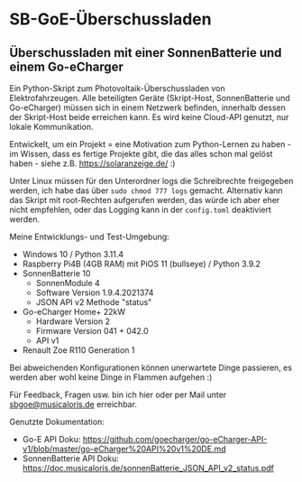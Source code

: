 # SB-GoE-Überschussladen
## Überschussladen mit einer SonnenBatterie und einem Go-eCharger

Ein Python-Skript zum Photovoltaik-Überschussladen von Elektrofahrzeugen. Alle beteiligten Geräte (Skript-Host, SonnenBatterie und Go-eCharger) müssen sich in einem Netzwerk befinden, innerhalb dessen der Skript-Host beide erreichen kann. Es wird keine Cloud-API genutzt, nur lokale Kommunikation.

Entwickelt, um ein Projekt = eine Motivation zum Python-Lernen zu haben - im Wissen, dass es fertige Projekte gibt, die das alles schon mal gelöst haben - siehe z.B. https://solaranzeige.de/ :)

Unter Linux müssen für den Unterordner logs die Schreibrechte freigegeben werden, ich habe das über `sudo chmod 777 logs` gemacht. Alternativ kann das Skript mit root-Rechten aufgerufen werden, das würde ich aber eher nicht empfehlen, oder das Logging kann in der `config.toml` deaktiviert werden.

Meine Entwicklungs- und Test-Umgebung:
- Windows 10 / Python 3.11.4
- Raspberry Pi4B (4GB RAM) mit PiOS 11 (bullseye) / Python 3.9.2
- SonnenBatterie 10
  - SonnenModule 4
  - Software Version 1.9.4.2021374
  - JSON API v2 Methode "status"
- Go-eCharger Home+ 22kW
  - Hardware Version 2
  - Firmware Version 041 + 042.0
  - API v1
- Renault Zoe R110 Generation 1

Bei abweichenden Konfigurationen können unerwartete Dinge passieren, es werden aber wohl keine Dinge in Flammen aufgehen :)

Für Feedback, Fragen usw. bin ich hier oder per Mail unter sbgoe@musicaloris.de erreichbar.

Genutzte Dokumentation:
- Go-E API Doku: https://github.com/goecharger/go-eCharger-API-v1/blob/master/go-eCharger%20API%20v1%20DE.md
- SonnenBatterie API Doku: https://doc.musicaloris.de/sonnenBatterie_JSON_API_v2_status.pdf
